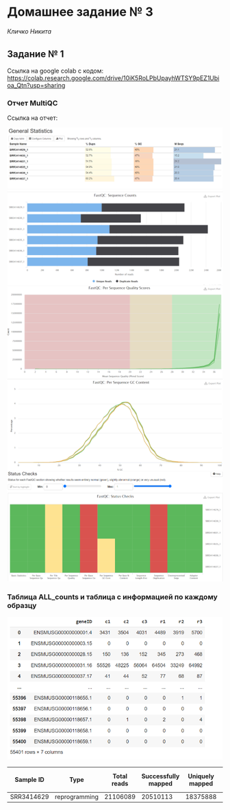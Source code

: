 # Домашнее задание № 3

###### Кличко Никита

## Задание № 1

Ссылка на google colab с кодом: https://colab.research.google.com/drive/10iK5RoLPbUpayhWTSY9pEZ1Ubioa_Qtn?usp=sharing

### Отчет MultiQC

Ссылка на отчет: 

![](imgs/m1.PNG) 
![](imgs/m2.PNG) 
![](imgs/m3.PNG) 
![](imgs/m4.PNG) 
![](imgs/m5.PNG) 

### Таблица ALL_counts и таблица с информацией по каждому образцу

![](imgs/all_counts.PNG) 

| Sample ID | Type | Total reads | Successfully mapped | Uniquely mapped | Total read (hit the genes) | 
--- | --- | --- | --- | --- | --- 
SRR3414629 | reprogramming | 21106089 | 20510113 | 18375888 | 16049609 | 

